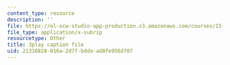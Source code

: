 ```yaml
---
content_type: resource
description: ''
file: https://ol-ocw-studio-app-production.s3.amazonaws.com/courses/15-071-the-analytics-edge-spring-2017/21316828016a2d7fbddaad8fe956d707_fsF79kN9G28.srt
file_type: application/x-subrip
resourcetype: Other
title: 3play caption file
uid: 21316828-016a-2d7f-bdda-ad8fe956d707
---
```

